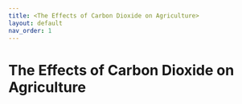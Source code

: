 ```yaml
---
title: <The Effects of Carbon Dioxide on Agriculture>
layout: default
nav_order: 1
---
```


# The Effects of Carbon Dioxide on Agriculture

